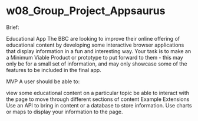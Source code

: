 # w08_Group_Project_Appsaurus

Brief:

Educational App
The BBC are looking to improve their online offering of educational content by developing some interactive browser applications that display information in a fun and interesting way. Your task is to make an a Minimum Viable Product or prototype to put forward to them - this may only be for a small set of information, and may only showcase some of the features to be included in the final app.

MVP
A user should be able to:

view some educational content on a particular topic
be able to interact with the page to move through different sections of content
Example Extensions
Use an API to bring in content or a database to store information.
Use charts or maps to display your information to the page.
